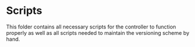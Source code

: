 # Scripts
This folder contains all necessary scripts for the controller to function properly as well as all scripts needed to maintain the versioning scheme by hand. 